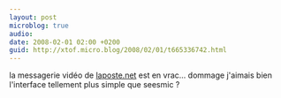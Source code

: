 ```yaml
---
layout: post
microblog: true
audio: 
date: 2008-02-01 02:00 +0200
guid: http://xtof.micro.blog/2008/02/01/t665336742.html
---
```

la messagerie vidéo de [laposte.net](http://laposte.net/) est en vrac... dommage j'aimais bien l'interface tellement plus simple que seesmic ?
